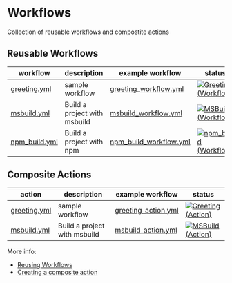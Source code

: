 # Workflows

Collection of reusable workflows and compostite actions

## Reusable Workflows

| workflow | description | example workflow | status |
| -- |  -- | -- | -- |
| [greeting.yml](https://github.com/DynamoDS/workflows/blob/master/workflows/greeting.yml) | sample workflow | [greeting_workflow.yml](.github/workflows/greeting_workflow.yml) | [![Greeting (Workflow)](https://github.com/DynamoDS/workflows/actions/workflows/greeting_workflow.yml/badge.svg)](https://github.com/DynamoDS/workflows/actions/workflows/greeting_workflow.yml) |
| [msbuild.yml](https://github.com/DynamoDS/workflows/blob/master/workflows/msbuild.yml) | Build a project with msbuild | [msbuild_workflow.yml](.github/workflows/msbuild_workflow.yml) | [![MSBuild (Workflow)](https://github.com/DynamoDS/workflows/actions/workflows/msbuild_workflow.yml/badge.svg)](https://github.com/DynamoDS/workflows/actions/workflows/msbuild_workflow.yml) |
| [npm_build.yml](https://github.com/DynamoDS/workflows/blob/master/workflows/npm_build.yml) | Build a project with npm | [npm_build_workflow.yml](.github/workflows/npm_build_workflow.yml) | [![npm_build (Workflow)](https://github.com/DynamoDS/workflows/actions/workflows/npm_build_workflow.yml/badge.svg)](https://github.com/DynamoDS/workflows/actions/workflows/npm_build_workflow.yml) |

## Composite Actions

| action | description | example workflow | status |
| -- |  -- | -- | -- |
| [greeting.yml](https://github.com/DynamoDS/workflows/blob/master/.github/actions/greetion/action.yml) | sample workflow | [greeting_action.yml](.github/workflows/greeting_actions.yml) | [![Greeting (Action)](https://github.com/DynamoDS/workflows/actions/workflows/greeting_action.yml/badge.svg)](https://github.com/DynamoDS/workflows/actions/workflows/greeting_action.yml) |
| [msbuild.yml](https://github.com/DynamoDS/workflows/blob/master/.github/actions/msbuild/action.yml) | Build a project with msbuild | [msbuild_action.yml](.github/workflows/msbuild_action.yml) | [![MSBuild (Action)](https://github.com/DynamoDS/workflows/actions/workflows/msbuild_action.yml/badge.svg)](https://github.com/DynamoDS/workflows/actions/workflows/msbuild_action.yml) |

More info:

- [Reusing Workflows](https://docs.github.com/en/actions/using-workflows/reusing-workflows)
- [Creating a composite action](https://docs.github.com/en/actions/creating-actions/creating-a-composite-action)
